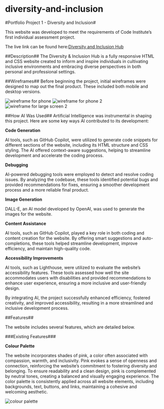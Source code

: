 # diversity-and-inclusion

#Portfolio Project 1 - Diversity and Inclusion#

This website was developed to meet the requirements of Code Institute’s first individual assessment project.

The live link can be found here:[Diversity and Inclusion Hub](https://bethneyanderson.github.io/diversity-and-inclusion/)

##Description##
The Diversity & Inclusion Hub is a fully responsive HTML and CSS website created to inform and inspire individuals in cultivating inclusive environments and embracing diverse perspectives in both personal and professional settings.

##Wireframes##
Before beginning the project, initial wireframes were designed to map out the final product. These included both mobile and desktop versions.

![wireframe for phone](assets/images/phone1.png)
![wireframe for phone 2](assets/images/large-screen-1.png)
![wireframe for large screen 2](assets/images/large-screen-2.png)

##How AI Was Used##
Artificial Intelligence was instrumental in shaping this project. Here are some key ways AI contributed to its development:

**Code Generation**

AI tools, such as GitHub Copilot, were utilized to generate code snippets for different sections of the website, including its HTML structure and CSS styling. The AI offered context-aware suggestions, helping to streamline development and accelerate the coding process.

**Debugging**

AI-powered debugging tools were employed to detect and resolve coding issues. By analyzing the codebase, these tools identified potential bugs and provided recommendations for fixes, ensuring a smoother development process and a more reliable final product.

**Image Generation**

DALL-E, an AI model developed by OpenAI, was used to generate the images for the website.

**Content Assistance**

AI tools, such as GitHub Copilot, played a key role in both coding and content creation for the website. By offering smart suggestions and auto-completions, these tools helped streamline development, improve efficiency, and maintain high-quality code.

**Accessibility Improvements**

AI tools, such as Lighthouse, were utilized to evaluate the website’s accessibility features. These tools assessed how well the site accommodates users with disabilities and provided recommendations to enhance user experience, ensuring a more inclusive and user-friendly design.

By integrating AI, the project successfully enhanced efficiency, fostered creativity, and improved accessibility, resulting in a more streamlined and inclusive development process.

##Features##

The website includes several features, which are detailed below.

###Existing Features###

**Colour Palette**

The website incorporates shades of pink, a color often associated with compassion, warmth, and inclusivity. Pink evokes a sense of openness and connection, reinforcing the website’s commitment to fostering diversity and belonging. To ensure readability and a clean design, pink is complemented by neutral tones, creating a balanced and visually engaging experience. The color palette is consistently applied across all website elements, including backgrounds, text, buttons, and links, maintaining a cohesive and welcoming aesthetic.

![colour palette](<assets/images/AdobeColor-My%20Color%20Theme%20(3).jpeg>)

